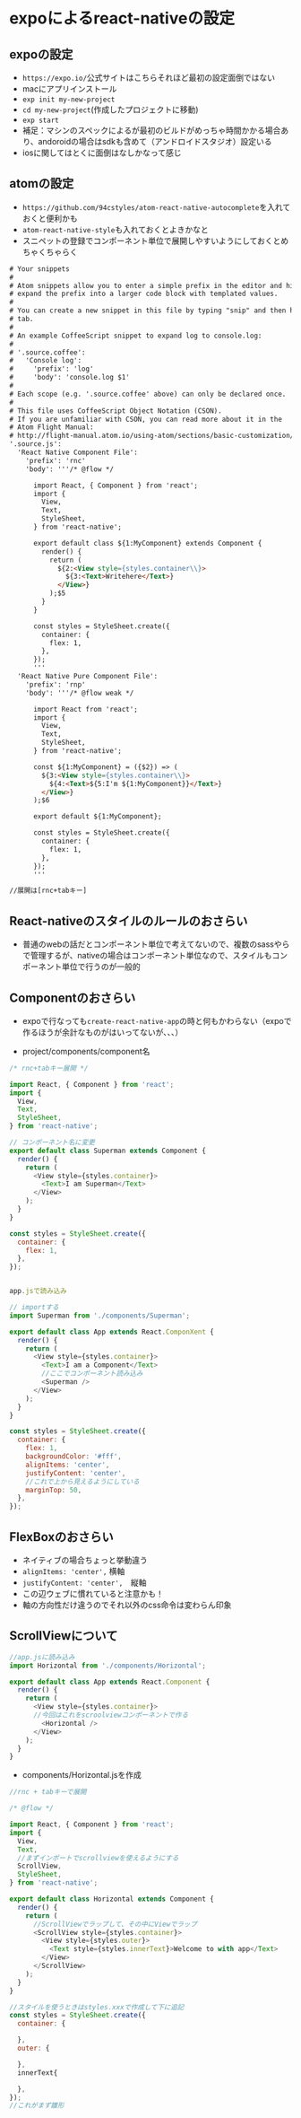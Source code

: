 # expoによるreact-nativeの設定

## expoの設定
- `https://expo.io/`公式サイトはこちらそれほど最初の設定面倒ではない
- macにアプリインストール
- `exp init my-new-project`
- `cd my-new-project`(作成したプロジェクトに移動)
- `exp start`
- 補足：マシンのスペックによるが最初のビルドがめっちゃ時間かかる場合あり、andoroidの場合はsdkも含めて（アンドロイドスタジオ）設定いる
- iosに関してはとくに面倒はなしかなって感じ

## atomの設定
- `https://github.com/94cstyles/atom-react-native-autocomplete`を入れておくと便利かも
- `atom-react-native-style`も入れておくとよきかなと
- スニペットの登録でコンポーネント単位で展開しやすいようにしておくとめちゃくちゃらく
```html
# Your snippets
#
# Atom snippets allow you to enter a simple prefix in the editor and hit tab to
# expand the prefix into a larger code block with templated values.
#
# You can create a new snippet in this file by typing "snip" and then hitting
# tab.
#
# An example CoffeeScript snippet to expand log to console.log:
#
# '.source.coffee':
#   'Console log':
#     'prefix': 'log'
#     'body': 'console.log $1'
#
# Each scope (e.g. '.source.coffee' above) can only be declared once.
#
# This file uses CoffeeScript Object Notation (CSON).
# If you are unfamiliar with CSON, you can read more about it in the
# Atom Flight Manual:
# http://flight-manual.atom.io/using-atom/sections/basic-customization/#_cson
'.source.js':
  'React Native Component File':
    'prefix': 'rnc'
    'body': '''/* @flow */

      import React, { Component } from 'react';
      import {
        View,
        Text,
        StyleSheet,
      } from 'react-native';

      export default class ${1:MyComponent} extends Component {
        render() {
          return (
            ${2:<View style={styles.container\\}>
              ${3:<Text>Writehere</Text>}
            </View>}
          );$5
        }
      }

      const styles = StyleSheet.create({
        container: {
          flex: 1,
        },
      });
      '''
  'React Native Pure Component File':
    'prefix': 'rnp'
    'body': '''/* @flow weak */

      import React from 'react';
      import {
        View,
        Text,
        StyleSheet,
      } from 'react-native';

      const ${1:MyComponent} = ({$2}) => (
        ${3:<View style={styles.container\\}>
          ${4:<Text>${5:I'm ${1:MyComponent}}</Text>}
        </View>}
      );$6

      export default ${1:MyComponent};

      const styles = StyleSheet.create({
        container: {
          flex: 1,
        },
      });
      '''

//展開は[rnc+tabキー]
```

## React-nativeのスタイルのルールのおさらい
- 普通のwebの話だとコンポーネント単位で考えてないので、複数のsassやらで管理するが、nativeの場合はコンポーネント単位なので、スタイルもコンポーネント単位で行うのが一般的


## Componentのおさらい
- expoで行なっても`create-react-native-app`の時と何もかわらない（expoで作るほうが余計なものがはいってないが、、、）

- project/components/component名
```js
/* rnc+tabキー展開 */

import React, { Component } from 'react';
import {
  View,
  Text,
  StyleSheet,
} from 'react-native';

// コンポーネント名に変更
export default class Superman extends Component {
  render() {
    return (
      <View style={styles.container}>
        <Text>I am Superman</Text>
      </View>
    );
  }
}

const styles = StyleSheet.create({
  container: {
    flex: 1,
  },
});


app.jsで読み込み

// importする
import Superman from './components/Superman';

export default class App extends React.ComponXent {
  render() {
    return (
      <View style={styles.container}>
        <Text>I am a Component</Text>
        //ここでコンポーネント読み込み
        <Superman />
      </View>
    );
  }
}

const styles = StyleSheet.create({
  container: {
    flex: 1,
    backgroundColor: '#fff',
    alignItems: 'center',
    justifyContent: 'center',
    //これで上から見えるようにしている
    marginTop: 50,
  },
});


```

## FlexBoxのおさらい
- ネイティブの場合ちょっと挙動違う
- `alignItems: 'center',` 横軸
- `justifyContent: 'center',`　縦軸
- この辺ウェブに慣れていると注意かも！
- 軸の方向性だけ違うのでそれ以外のcss命令は変わらん印象


## ScrollViewについて
```js
//app.jsに読み込み
import Horizontal from './components/Horizontal';

export default class App extends React.Component {
  render() {
    return (
      <View style={styles.container}>
      //今回はこれをscroolviewコンポーネントで作る
        <Horizontal />
      </View>
    );
  }
}
```
- components/Horizontal.jsを作成
```js
//rnc + tabキーで展開

/* @flow */

import React, { Component } from 'react';
import {
  View,
  Text,
  //まずインポートでscrollviewを使えるようにする
  ScrollView,
  StyleSheet,
} from 'react-native';

export default class Horizontal extends Component {
  render() {
    return (
      //ScrollViewでラップして、その中にViewでラップ
      <ScrollView style={styles.container}>
        <View style={styles.outer}>
          <Text style={styles.innerText}>Welcome to with app</Text>
        </View>
      </ScrollView>
    );
  }
}

//スタイルを使うときはstyles.xxxで作成して下に追記
const styles = StyleSheet.create({
  container: {

  },
  outer: {

  },
  innerText{

  },
});
//これがまず雛形
```
